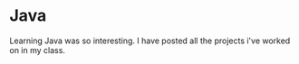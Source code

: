 # Java
Learning Java was so interesting. I have posted all the projects i've worked on in my class.
